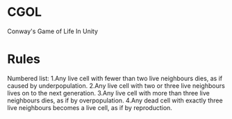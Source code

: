 # CGOL
Conway's Game of Life In Unity 
# Rules
Numbered list:
1.Any live cell with fewer than two live neighbours dies, as if caused by underpopulation.
2.Any live cell with two or three live neighbours lives on to the next generation.
3.Any live cell with more than three live neighbours dies, as if by overpopulation.
4.Any dead cell with exactly three live neighbours becomes a live cell, as if by reproduction.

